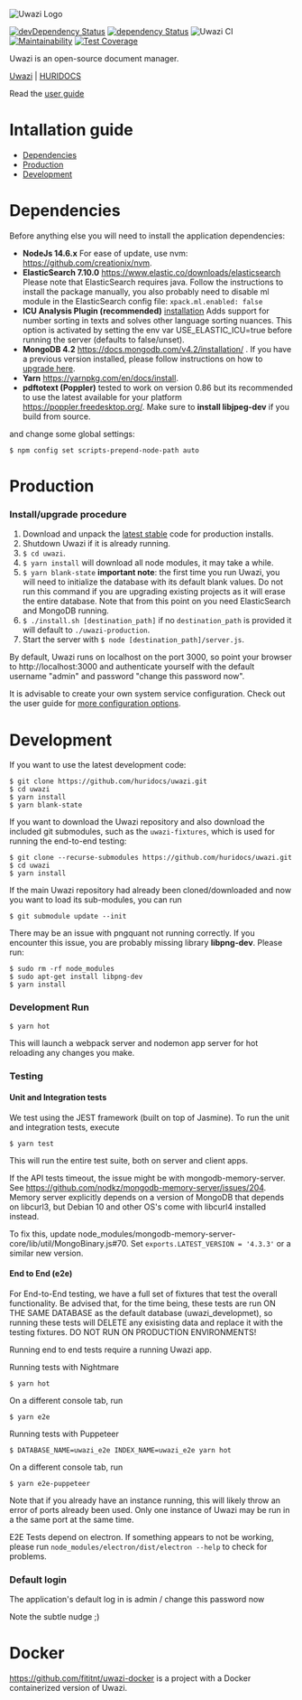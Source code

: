 <!-- @format -->

![Uwazi Logo](https://www.uwazi.io/wp-content/uploads/2017/09/cropped-uwazi-color-logo-300x68.png)

[![devDependency Status](https://david-dm.org/huridocs/uwazidocs/dev-status.svg)](https://david-dm.org/huridocs/uwazi#info=devDependencies)
[![dependency Status](https://david-dm.org/huridocs/uwazidocs/status.svg)](https://david-dm.org/huridocs/uwazi#info=dependencies)
![Uwazi CI](https://github.com/huridocs/uwazi/workflows/Uwazi%20CI/badge.svg)
[![Maintainability](https://api.codeclimate.com/v1/badges/8c98a251ca64daf434f2/maintainability)](https://codeclimate.com/github/huridocs/uwazi/maintainability)
[![Test Coverage](https://api.codeclimate.com/v1/badges/8c98a251ca64daf434f2/test_coverage)](https://codeclimate.com/github/huridocs/uwazi/test_coverage)

Uwazi is an open-source document manager.

[Uwazi](https://www.uwazi.io/) | [HURIDOCS](https://huridocs.org/)

Read the [user guide](https://github.com/huridocs/uwazi/wiki)

# Intallation guide

- [Dependencies](#dependencies)
- [Production](#production)
- [Development](#development)

# Dependencies

Before anything else you will need to install the application dependencies:

- **NodeJs 14.6.x** For ease of update, use nvm: https://github.com/creationix/nvm.
- **ElasticSearch 7.10.0** https://www.elastic.co/downloads/elasticsearch Please note that ElasticSearch requires java. Follow the instructions to install the package manually, you also probably need to disable ml module in the ElasticSearch config file:
  `xpack.ml.enabled: false`
- **ICU Analysis Plugin (recommended)** [installation](https://www.elastic.co/guide/en/elasticsearch/plugins/current/analysis-icu.html#analysis-icu) Adds support for number sorting in texts and solves other language sorting nuances. This option is activated by setting the env var USE_ELASTIC_ICU=true before running the server (defaults to false/unset).
- **MongoDB 4.2** https://docs.mongodb.com/v4.2/installation/ . If you have a previous version installed, please follow instructions on how to [upgrade here](https://docs.mongodb.com/manual/release-notes/4.2-upgrade-standalone/).
- **Yarn** https://yarnpkg.com/en/docs/install.
- **pdftotext (Poppler)** tested to work on version 0.86 but its recommended to use the latest available for your platform https://poppler.freedesktop.org/. Make sure to **install libjpeg-dev** if you build from source.

and change some global settings:

```
$ npm config set scripts-prepend-node-path auto
```

# Production

### Install/upgrade procedure

1. Download and unpack the [latest stable](https://github.com/huridocs/uwazi/releases) code for production installs.
2. Shutdown Uwazi if it is already running.
3. `$ cd uwazi`.
4. `$ yarn install` will download all node modules, it may take a while.
5. `$ yarn blank-state` **important note**: the first time you run Uwazi, you will need to initialize the database with its default blank values. Do not run this command if you are upgrading existing projects as it will erase the entire database. Note that from this point on you need ElasticSearch and MongoDB running.
6. `$ ./install.sh [destination_path]` if no `destination_path` is provided it will default to `./uwazi-production`.
7. Start the server with `$ node [destination_path]/server.js`.

By default, Uwazi runs on localhost on the port 3000, so point your browser to http://localhost:3000 and authenticate yourself with the default username "admin" and password "change this password now".

It is advisable to create your own system service configuration. Check out the user guide for [more configuration options](https://github.com/huridocs/uwazi/wiki/Install-Uwazi-on-your-server).

# Development

If you want to use the latest development code:

```
$ git clone https://github.com/huridocs/uwazi.git
$ cd uwazi
$ yarn install
$ yarn blank-state
```

If you want to download the Uwazi repository and also download the included git submodules, such as the `uwazi-fixtures`, which is used for running the end-to-end testing:

```
$ git clone --recurse-submodules https://github.com/huridocs/uwazi.git
$ cd uwazi
$ yarn install
```

If the main Uwazi repository had already been cloned/downloaded and now you want to load its sub-modules, you can run

```
$ git submodule update --init
```

There may be an issue with pngquant not running correctly. If you encounter this issue, you are probably missing library **libpng-dev**. Please run:

```
$ sudo rm -rf node_modules
$ sudo apt-get install libpng-dev
$ yarn install
```

### Development Run

```
$ yarn hot
```

This will launch a webpack server and nodemon app server for hot reloading any changes you make.

### Testing

#### Unit and Integration tests

We test using the JEST framework (built on top of Jasmine). To run the unit and integration tests, execute

```
$ yarn test
```

This will run the entire test suite, both on server and client apps.

If the API tests timeout, the issue might be with mongodb-memory-server. See https://github.com/nodkz/mongodb-memory-server/issues/204. Memory server explicitly depends on a version of MongoDB that depends on libcurl3, but Debian 10 and other OS's come with libcurl4 installed instead.

To fix this, update node_modules/mongodb-memory-server-core/lib/util/MongoBinary.js#70.
Set `exports.LATEST_VERSION = '4.3.3'` or a similar new version.

#### End to End (e2e)

For End-to-End testing, we have a full set of fixtures that test the overall functionality. Be advised that, for the time being, these tests are run ON THE SAME DATABASE as the default database (uwazi_developmet), so running these tests will DELETE any exisisting data and replace it with the testing fixtures. DO NOT RUN ON PRODUCTION ENVIRONMENTS!

Running end to end tests require a running Uwazi app.

Running tests with Nightmare

```
$ yarn hot
```

On a different console tab, run

```
$ yarn e2e
```

Running tests with Puppeteer

```
$ DATABASE_NAME=uwazi_e2e INDEX_NAME=uwazi_e2e yarn hot
```

On a different console tab, run

```
$ yarn e2e-puppeteer
```

Note that if you already have an instance running, this will likely throw an error of ports already been used. Only one instance of Uwazi may be run in a the same port at the same time.

E2E Tests depend on electron. If something appears to not be working, please run `node_modules/electron/dist/electron --help` to check for problems.

### Default login

The application's default log in is admin / change this password now

Note the subtle nudge ;)

# Docker

https://github.com/fititnt/uwazi-docker is a project with a Docker containerized version of Uwazi.
